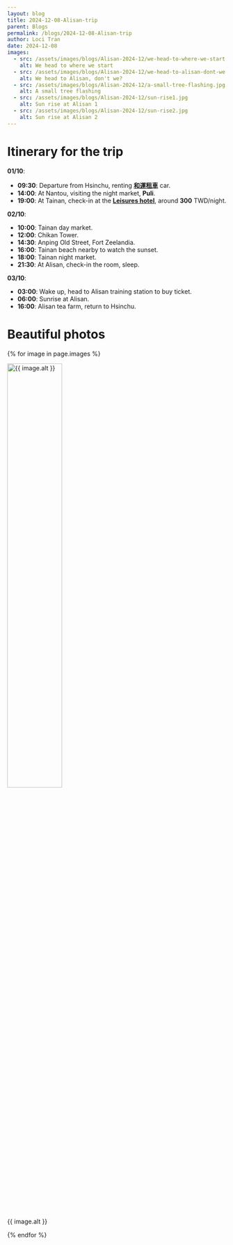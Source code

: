 ```yaml
---
layout: blog
title: 2024-12-08-Alisan-trip
parent: Blogs
permalink: /blogs/2024-12-08-Alisan-trip
author: Loci Tran
date: 2024-12-08
images:
  - src: /assets/images/blogs/Alisan-2024-12/we-head-to-where-we-start.jpg
    alt: We head to where we start
  - src: /assets/images/blogs/Alisan-2024-12/we-head-to-alisan-dont-we.jpg
    alt: We head to Alisan, don't we?
  - src: /assets/images/blogs/Alisan-2024-12/a-small-tree-flashing.jpg
    alt: A small tree flashing
  - src: /assets/images/blogs/Alisan-2024-12/sun-rise1.jpg
    alt: Sun rise at Alisan 1
  - src: /assets/images/blogs/Alisan-2024-12/sun-rise2.jpg
    alt: Sun rise at Alisan 2
---
```


# Itinerary for the trip
**01/10**:
- **09:30**: Departure from Hsinchu, renting [**和運租車**](https://www.google.com/maps/@24.8080975,120.9810973,3a,75y,325.83h,90t/data=!3m7!1e1!3m5!1sCVw-t-YBmG2GRdXm2QeRZQ!2e0!6shttps:%2F%2Fstreetviewpixels-pa.googleapis.com%2Fv1%2Fthumbnail%3Fcb_client%3Dmaps_sv.tactile%26w%3D900%26h%3D600%26pitch%3D0%26panoid%3DCVw-t-YBmG2GRdXm2QeRZQ%26yaw%3D325.83072!7i16384!8i8192?entry=ttu&g_ep=EgoyMDI0MTIwNC4wIKXMDSoASAFQAw%3D%3D) car.
- **14:00**: At Nantou, visiting the night market, **Puli**.
- **19:00**: At Tainan, check-in at the [**Leisures hotel**](https://www.agoda.com/oinn-hotel-hostel/hotel/tainan-tw.html?cid=1844104&ds=U%2Fif3vgIeZC6Q9Tp), around **300** TWD/night.

**02/10**:
- **10:00**: Tainan day market.
- **12:00**: Chikan Tower.
- **14:30**: Anping Old Street, Fort Zeelandia.
- **16:00**: Tainan beach nearby to watch the sunset.
- **18:00**: Tainan night market.
- **21:30**: At Alisan, check-in the room, sleep.

**03/10**:
- **03:00**: Wake up, head to Alisan training station to buy ticket.
- **06:00**: Sunrise at Alisan.
- **16:00**: Alisan tea farm, return to Hsinchu.

# Beautiful photos

{% for image in page.images %}
<div class="image">
  <img src="{{ image.src }}" alt="{{ image.alt }}" style="width:50%; height:auto;">
  <p>{{ image.alt }}</p>
</div>
{% endfor %}
